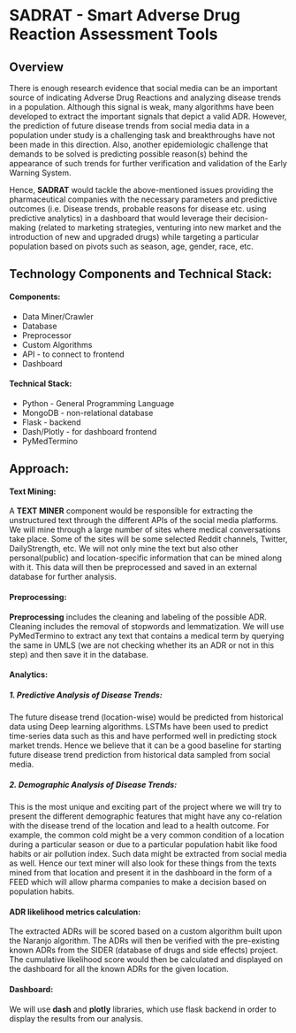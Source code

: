 # SADRAT - Smart Adverse Drug Reaction Assessment Tools

## Overview
There is enough research evidence that social media can be an important source of indicating Adverse Drug Reactions and analyzing disease trends in a population. Although this signal is weak, many algorithms have been developed to extract the important signals that depict a valid ADR. However, the prediction of future disease trends from social media data in a population under study is a challenging task and breakthroughs have not been made in this direction. Also, another epidemiologic challenge that demands to be solved is predicting possible reason(s) behind the appearance of such trends for further verification and validation of the Early Warning System.

Hence, **SADRAT** would tackle the above-mentioned issues providing the pharmaceutical companies with the necessary parameters and predictive outcomes (i.e. Disease trends, probable reasons for disease etc. using predictive analytics) in a dashboard that would leverage their decision-making (related to marketing strategies, venturing into new market and the introduction of new and upgraded drugs) while targeting a particular population based on pivots such as season, age, gender, race, etc. 

## Technology Components and Technical Stack:
#### Components:
* Data Miner/Crawler
* Database
* Preprocessor
* Custom Algorithms
* API - to connect to frontend
* Dashboard
#### Technical Stack:
* Python - General Programming Language
* MongoDB - non-relational database
* Flask - backend
* Dash/Plotly - for dashboard frontend
* PyMedTermino

## Approach:
#### Text Mining:
A **TEXT MINER** component would be responsible for extracting the unstructured text through the different APIs of the social media platforms. We will mine through a large number of sites where medical conversations take place. Some of the sites will be some selected Reddit channels, Twitter, DailyStrength, etc. We will not only mine the text but also other personal(public) and location-specific information that can be mined along with it. This data will then be preprocessed and saved in an external database for further analysis.
#### Preprocessing:
**Preprocessing** includes the cleaning and labeling of the possible ADR. Cleaning includes the removal of stopwords and lemmatization. We will use PyMedTermino to extract any text that contains a medical term by querying the same in UMLS (we are not checking whether its an ADR or not in this step) and then save it in the database.
#### Analytics:
##### 1. Predictive Analysis of Disease Trends:
The future disease trend (location-wise) would be predicted from historical data using Deep learning algorithms. LSTMs have been used to predict time-series data such as this and have performed well in predicting stock market trends. Hence we believe that it can be a good baseline for starting future disease trend prediction from historical data sampled from social media.
##### 2. Demographic Analysis of Disease Trends:
This is the most unique and exciting part of the project where we will try to present the different demographic features that might have any co-relation with the disease trend of the location and lead to a health outcome. For example, the common cold might be a very common condition of a location during a particular season or due to a particular population habit like food habits or air pollution index. Such data might be extracted from social media as well. Hence our text miner will also look for these things from the texts mined from that location and present it in the dashboard in the form of a FEED which will allow pharma companies to make a decision based on population habits.
#### ADR likelihood metrics calculation:
The extracted ADRs will be scored based on a custom algorithm built upon the Naranjo algorithm. The ADRs will then be verified with the pre-existing known ADRs from the SIDER (database of drugs and side effects) project. The cumulative likelihood score would then be calculated and displayed on the dashboard for all the known ADRs for the given location.
#### Dashboard:
We will use **dash** and **plotly** libraries, which use flask backend in order to display the results from our analysis.
